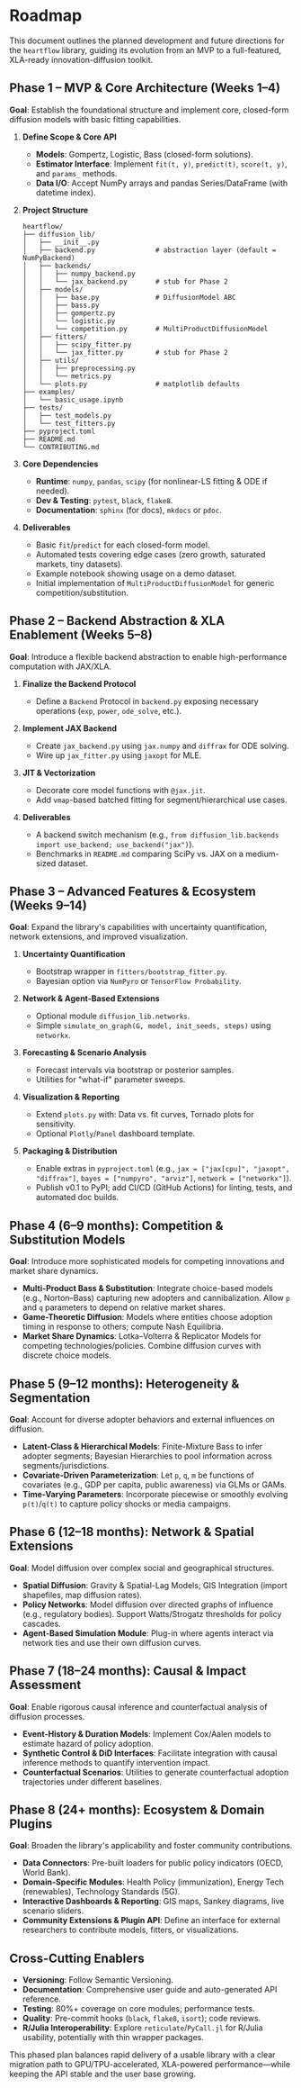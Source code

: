 # Roadmap

This document outlines the planned development and future directions for the `heartflow` library, guiding its evolution from an MVP to a full-featured, XLA-ready innovation-diffusion toolkit.

## Phase 1 – MVP & Core Architecture (Weeks 1–4)

**Goal**: Establish the foundational structure and implement core, closed-form diffusion models with basic fitting capabilities.

1.  **Define Scope & Core API**
    *   **Models**: Gompertz, Logistic, Bass (closed-form solutions).
    *   **Estimator Interface**: Implement `fit(t, y)`, `predict(t)`, `score(t, y)`, and `params_` methods.
    *   **Data I/O**: Accept NumPy arrays and pandas Series/DataFrame (with datetime index).

2.  **Project Structure**
    ```
    heartflow/
    ├── diffusion_lib/
    │   ├── __init__.py
    │   ├── backend.py               # abstraction layer (default = NumPyBackend)
    │   ├── backends/
    │   │   ├── numpy_backend.py
    │   │   └── jax_backend.py       # stub for Phase 2
    │   ├── models/
    │   │   ├── base.py              # DiffusionModel ABC
    │   │   ├── bass.py
    │   │   ├── gompertz.py
    │   │   └── logistic.py
    │   │   └── competition.py       # MultiProductDiffusionModel
    │   ├── fitters/
    │   │   ├── scipy_fitter.py
    │   │   └── jax_fitter.py        # stub for Phase 2
    │   ├── utils/
    │   │   ├── preprocessing.py
    │   │   └── metrics.py
    │   └── plots.py                 # matplotlib defaults
    ├── examples/
    │   └── basic_usage.ipynb
    ├── tests/
    │   ├── test_models.py
    │   └── test_fitters.py
    ├── pyproject.toml
    ├── README.md
    └── CONTRIBUTING.md
    ```

3.  **Core Dependencies**
    *   **Runtime**: `numpy`, `pandas`, `scipy` (for nonlinear-LS fitting & ODE if needed).
    *   **Dev & Testing**: `pytest`, `black`, `flake8`.
    *   **Documentation**: `sphinx` (for docs), `mkdocs` or `pdoc`.

4.  **Deliverables**
    *   Basic `fit`/`predict` for each closed-form model.
    *   Automated tests covering edge cases (zero growth, saturated markets, tiny datasets).
    *   Example notebook showing usage on a demo dataset.
    *   Initial implementation of `MultiProductDiffusionModel` for generic competition/substitution.

## Phase 2 – Backend Abstraction & XLA Enablement (Weeks 5–8)

**Goal**: Introduce a flexible backend abstraction to enable high-performance computation with JAX/XLA.

1.  **Finalize the Backend Protocol**
    *   Define a `Backend` Protocol in `backend.py` exposing necessary operations (`exp`, `power`, `ode_solve`, etc.).

2.  **Implement JAX Backend**
    *   Create `jax_backend.py` using `jax.numpy` and `diffrax` for ODE solving.
    *   Wire up `jax_fitter.py` using `jaxopt` for MLE.

3.  **JIT & Vectorization**
    *   Decorate core model functions with `@jax.jit`.
    *   Add `vmap`-based batched fitting for segment/hierarchical use cases.

4.  **Deliverables**
    *   A backend switch mechanism (e.g., `from diffusion_lib.backends import use_backend; use_backend("jax")`).
    *   Benchmarks in `README.md` comparing SciPy vs. JAX on a medium-sized dataset.

## Phase 3 – Advanced Features & Ecosystem (Weeks 9–14)

**Goal**: Expand the library's capabilities with uncertainty quantification, network extensions, and improved visualization.

1.  **Uncertainty Quantification**
    *   Bootstrap wrapper in `fitters/bootstrap_fitter.py`.
    *   Bayesian option via `NumPyro` or `TensorFlow Probability`.

2.  **Network & Agent-Based Extensions**
    *   Optional module `diffusion_lib.networks`.
    *   Simple `simulate_on_graph(G, model, init_seeds, steps)` using `networkx`.

3.  **Forecasting & Scenario Analysis**
    *   Forecast intervals via bootstrap or posterior samples.
    *   Utilities for "what-if" parameter sweeps.

4.  **Visualization & Reporting**
    *   Extend `plots.py` with: Data vs. fit curves, Tornado plots for sensitivity.
    *   Optional `Plotly`/`Panel` dashboard template.

5.  **Packaging & Distribution**
    *   Enable extras in `pyproject.toml` (e.g., `jax = ["jax[cpu]", "jaxopt", "diffrax"]`, `bayes = ["numpyro", "arviz"]`, `network = ["networkx"]`).
    *   Publish v0.1 to PyPI; add CI/CD (GitHub Actions) for linting, tests, and automated doc builds.

## Phase 4 (6–9 months): Competition & Substitution Models

**Goal**: Introduce more sophisticated models for competing innovations and market share dynamics.

*   **Multi-Product Bass & Substitution**: Integrate choice-based models (e.g., Norton–Bass) capturing new adopters and cannibalization. Allow `p` and `q` parameters to depend on relative market shares.
*   **Game-Theoretic Diffusion**: Models where entities choose adoption timing in response to others; compute Nash Equilibria.
*   **Market Share Dynamics**: Lotka–Volterra & Replicator Models for competing technologies/policies. Combine diffusion curves with discrete choice models.

## Phase 5 (9–12 months): Heterogeneity & Segmentation

**Goal**: Account for diverse adopter behaviors and external influences on diffusion.

*   **Latent-Class & Hierarchical Models**: Finite-Mixture Bass to infer adopter segments; Bayesian Hierarchies to pool information across segments/jurisdictions.
*   **Covariate-Driven Parameterization**: Let `p`, `q`, `m` be functions of covariates (e.g., GDP per capita, public awareness) via GLMs or GAMs.
*   **Time-Varying Parameters**: Incorporate piecewise or smoothly evolving `p(t)`/`q(t)` to capture policy shocks or media campaigns.

## Phase 6 (12–18 months): Network & Spatial Extensions

**Goal**: Model diffusion over complex social and geographical structures.

*   **Spatial Diffusion**: Gravity & Spatial-Lag Models; GIS Integration (import shapefiles, map diffusion rates).
*   **Policy Networks**: Model diffusion over directed graphs of influence (e.g., regulatory bodies). Support Watts/Strogatz thresholds for policy cascades.
*   **Agent-Based Simulation Module**: Plug-in where agents interact via network ties and use their own diffusion curves.

## Phase 7 (18–24 months): Causal & Impact Assessment

**Goal**: Enable rigorous causal inference and counterfactual analysis of diffusion processes.

*   **Event-History & Duration Models**: Implement Cox/Aalen models to estimate hazard of policy adoption.
*   **Synthetic Control & DiD Interfaces**: Facilitate integration with causal inference methods to quantify intervention impact.
*   **Counterfactual Scenarios**: Utilities to generate counterfactual adoption trajectories under different baselines.

## Phase 8 (24+ months): Ecosystem & Domain Plugins

**Goal**: Broaden the library's applicability and foster community contributions.

*   **Data Connectors**: Pre-built loaders for public policy indicators (OECD, World Bank).
*   **Domain-Specific Modules**: Health Policy (immunization), Energy Tech (renewables), Technology Standards (5G).
*   **Interactive Dashboards & Reporting**: GIS maps, Sankey diagrams, live scenario sliders.
*   **Community Extensions & Plugin API**: Define an interface for external researchers to contribute models, fitters, or visualizations.

## Cross-Cutting Enablers

*   **Versioning**: Follow Semantic Versioning.
*   **Documentation**: Comprehensive user guide and auto-generated API reference.
*   **Testing**: 80%+ coverage on core modules; performance tests.
*   **Quality**: Pre-commit hooks (`black`, `flake8`, `isort`); code reviews.
*   **R/Julia Interoperability**: Explore `reticulate`/`PyCall.jl` for R/Julia usability, potentially with thin wrapper packages.

This phased plan balances rapid delivery of a usable library with a clear migration path to GPU/TPU-accelerated, XLA-powered performance—while keeping the API stable and the user base growing.

